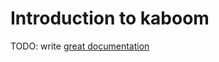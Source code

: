 # Introduction to kaboom

TODO: write [great documentation](http://jacobian.org/writing/what-to-write/)
